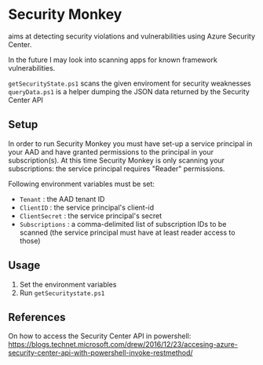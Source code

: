 # Security Monkey

aims at detecting security violations and vulnerabilities using Azure Security Center.

In the future I may look into scanning apps for known framework vulnerabilities.

`getSecurityState.ps1` scans the given enviroment for security weaknesses
`queryData.ps1` is a helper dumping the JSON data returned by the Security Center API

## Setup

In order to run Security Monkey you must have set-up a service principal in your AAD and have granted permissions to the principal in your subscription(s).
At this time Security Monkey is only scanning your subscriptions: the service principal requires "Reader" permissions.

Following environment variables must be set:
- `Tenant`        : the AAD tenant ID
- `ClientID`      : the service principal's client-id 
- `ClientSecret`  : the service principal's secret
- `Subscriptions` : a comma-delimited list of subscription IDs to be scanned (the service principal must have at least reader access to those)

## Usage

1. Set the environment variables
2. Run `getSecuritystate.ps1`

## References

On how to access the Security Center API in powershell: https://blogs.technet.microsoft.com/drew/2016/12/23/accesing-azure-security-center-api-with-powershell-invoke-restmethod/
